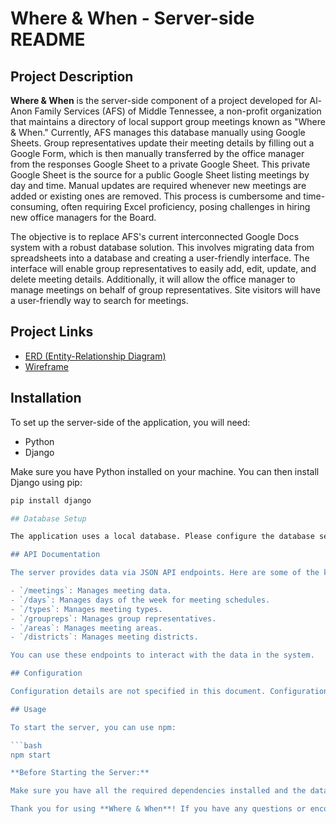 # Where & When - Server-side README

## Project Description

**Where & When** is the server-side component of a project developed for Al-Anon Family Services (AFS) of Middle Tennessee, a non-profit organization that maintains a directory of local support group meetings known as "Where & When." Currently, AFS manages this database manually using Google Sheets. Group representatives update their meeting details by filling out a Google Form, which is then manually transferred by the office manager from the responses Google Sheet to a private Google Sheet. This private Google Sheet is the source for a public Google Sheet listing meetings by day and time. Manual updates are required whenever new meetings are added or existing ones are removed. This process is cumbersome and time-consuming, often requiring Excel proficiency, posing challenges in hiring new office managers for the Board.

The objective is to replace AFS's current interconnected Google Docs system with a robust database solution. This involves migrating data from spreadsheets into a database and creating a user-friendly interface. The interface will enable group representatives to easily add, edit, update, and delete meeting details. Additionally, it will allow the office manager to manage meetings on behalf of group representatives. Site visitors will have a user-friendly way to search for meetings.

## Project Links

- [ERD (Entity-Relationship Diagram)](https://dbdiagram.io/d/64f2483502bd1c4a5ed3c41a)
- [Wireframe](https://sketchboard.me/HDY973P3tdLQ)

## Installation

To set up the server-side of the application, you will need:

- Python
- Django

Make sure you have Python installed on your machine. You can then install Django using pip:

```bash
pip install django

## Database Setup

The application uses a local database. Please configure the database settings in your Django project's settings file.

## API Documentation

The server provides data via JSON API endpoints. Here are some of the key endpoints:

- `/meetings`: Manages meeting data.
- `/days`: Manages days of the week for meeting schedules.
- `/types`: Manages meeting types.
- `/groupreps`: Manages group representatives.
- `/areas`: Manages meeting areas.
- `/districts`: Manages meeting districts.

You can use these endpoints to interact with the data in the system.

## Configuration

Configuration details are not specified in this document. Configuration settings may vary depending on your deployment environment.

## Usage

To start the server, you can use npm:

```bash
npm start

**Before Starting the Server:**

Make sure you have all the required dependencies installed and the database properly configured before starting the server.

Thank you for using **Where & When**! If you have any questions or encounter issues, please don't hesitate to reach out.
